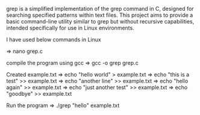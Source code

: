 grep is a simplified implementation of the grep command in C, designed for searching specified patterns within text files. This project aims to provide a basic command-line utility similar to grep but without recursive capabilities, intended specifically for use in Linux environments.

I have used below commands in Linux

 =>   nano grep.c
 
compile the program using gcc
 =>  gcc -o grep grep.c

Created example.txt 
 =>  echo "hello world" > example.txt
 =>  echo "this is a test" >> example.txt
 =>  echo "another line" >> example.txt
 =>  echo "hello again" >> example.txt
 =>  echo "just another test" >> example.txt
 =>  echo "goodbye" >> example.txt
 
Run the program
 =>  ./grep "hello" example.txt
